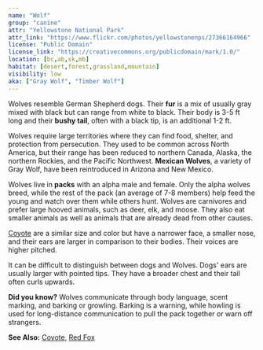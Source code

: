 ```yaml
---
name: "Wolf"
group: "canine"
attr: "Yellowstone National Park"
attr_link: "https://www.flickr.com/photos/yellowstonenps/27366164966"
license: "Public Domain"
license_link: "https://creativecommons.org/publicdomain/mark/1.0/"
location: [bc,ab,sk,mb]
habitat: [desert,forest,grassland,mountain]
visibility: low
aka: ["Gray Wolf", "Timber Wolf"]
---
```

Wolves resemble German Shepherd dogs. Their **fur** is a mix of usually gray mixed with black but can range from white to black. Their body is 3-5 ft long and their **bushy tail**, often with a black tip, is an additional 1-2 ft.

Wolves require large territories where they can find food, shelter, and protection from persecution. They used to be common across North America, but their range has been reduced to northern Canada, Alaska, the northern Rockies, and the Pacific Northwest. **Mexican Wolves**, a variety of Gray Wolf, have been reintroduced in Arizona and New Mexico.

Wolves live in **packs** with an alpha male and female. Only the alpha wolves breed, while the rest of the pack (an average of 7-8 members) help feed the young and watch over them while others hunt. Wolves are carnivores and prefer large hooved animals, such as deer, elk, and moose. They also eat smaller animals as well as animals that are already dead from other causes.

[Coyote](/{{section}}/coyote) are a similar size and color but have a narrower face, a smaller nose, and their ears are larger in comparison to their bodies. Their voices are higher pitched.

It can be difficult to distinguish between dogs and Wolves. Dogs' ears are usually larger with pointed tips. They have a broader chest and their tail often curls upwards.

**Did you know?** Wolves communicate through body language, scent marking, and barking or growling. Barking is a warning, while howling is used for long-distance communication to pull the pack together or warn off strangers.

<!-- generated, do not edit -->
**See Also:**
[Coyote](/{{section}}/coyote),
[Red Fox](/{{section}}/redfox)
